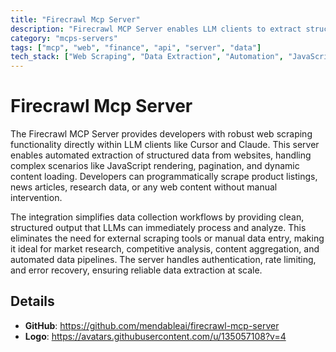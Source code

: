```yaml
---
title: "Firecrawl Mcp Server"
description: "Firecrawl MCP Server enables LLM clients to extract structured data from websites through powerful web scraping capabilities."
category: "mcps-servers"
tags: ["mcp", "web", "finance", "api", "server", "data"]
tech_stack: ["Web Scraping", "Data Extraction", "Automation", "JavaScript Rendering", "API Integration"]
---
```


# Firecrawl Mcp Server

The Firecrawl MCP Server provides developers with robust web scraping functionality directly within LLM clients like Cursor and Claude. This server enables automated extraction of structured data from websites, handling complex scenarios like JavaScript rendering, pagination, and dynamic content loading. Developers can programmatically scrape product listings, news articles, research data, or any web content without manual intervention.

The integration simplifies data collection workflows by providing clean, structured output that LLMs can immediately process and analyze. This eliminates the need for external scraping tools or manual data entry, making it ideal for market research, competitive analysis, content aggregation, and automated data pipelines. The server handles authentication, rate limiting, and error recovery, ensuring reliable data extraction at scale.

## Details

- **GitHub**: https://github.com/mendableai/firecrawl-mcp-server
- **Logo**: https://avatars.githubusercontent.com/u/135057108?v=4

